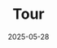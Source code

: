 ---
title: Tour
date: 2025-05-28
type: landing
sections:
  - block: slider
    content:
      slides:
        - title: 👋 Welcome to the SMPL
          content: Here, we are trying to learn from **Living** machinery...
          align: center
          background:
            image:
              filename: coders.jpg
              filters:
                brightness: 0.7
            position: right
            color: "#666"
        - title: Swimming Bacteria - Microswimmer
          content: Just as Aristotle once pondered why humans swing their arms while walking, we wonder for what E. coli do wobble spontaneously as they swim.
          align: left
          background:
            image:
              filename: wobble.png
              filters:
                brightness: 0.7
            position: center
            color: "#555"
        - title: Swimming in Complex Environments
          content: Comlex fluids, versatile boundaries, confinements
          align: right
          background:
            image:
              filename: welcome.jpg
              filters:
                brightness: 0.5
            position: center
            color: "#333"
          link:
            icon: graduation-cap
            icon_pack: fas
            text: Join Us
            url: ../contact/
        - title: Dynamics of actin filamen in simple and biological flows
          content: Comlex fluids, versatile boundaries, confinements
          align: right
          background:
            image:
              filename: /assets/media/FlowingAF.png
              filters:
                brightness: 0.5
            position: center
            color: "#333"
          link:
            icon: graduation-cap
            icon_pack: fas
            text: Join Us
            url: ../contact/    
    design:
      slide_height: ""
      is_fullscreen: true
      loop: false
      interval: 2000
  - block: collection
    content:
      title: Force sensing of bacterial flagella motor
      text: "How the bacteria sense the dynamic flows?"
      image:
      count: 5
      filters:
        folders:
          - publication
        publication_type: article
    design:
      view: citation
      columns: "1"     
  - block: collection
    content:
      title: Swimming gaits of growing bacteria
      text: "How the bacteria behave when subjected to flow, boundary and at different phenotype?"
      image:
      count: 5
      filters:
        folders:
          - publication
        publication_type: article
    design:
      view: citation
      columns: "1" 
  
---